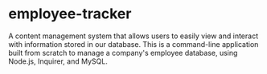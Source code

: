 # employee-tracker
A content management system that allows users to easily view and interact with information stored in our database.  This is a command-line application built from scratch to manage a company's employee database, using Node.js, Inquirer, and MySQL.
